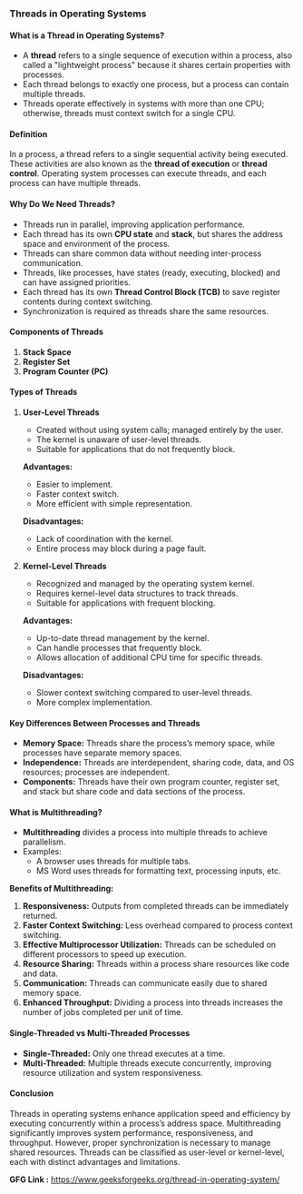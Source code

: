 ### Threads in Operating Systems

#### What is a Thread in Operating Systems?
- A **thread** refers to a single sequence of execution within a process, also called a "lightweight process" because it shares certain properties with processes.
- Each thread belongs to exactly one process, but a process can contain multiple threads.
- Threads operate effectively in systems with more than one CPU; otherwise, threads must context switch for a single CPU.

#### Definition
In a process, a thread refers to a single sequential activity being executed. These activities are also known as the **thread of execution** or **thread control**. Operating system processes can execute threads, and each process can have multiple threads.

#### Why Do We Need Threads?
- Threads run in parallel, improving application performance.
- Each thread has its own **CPU state** and **stack**, but shares the address space and environment of the process.
- Threads can share common data without needing inter-process communication.
- Threads, like processes, have states (ready, executing, blocked) and can have assigned priorities.
- Each thread has its own **Thread Control Block (TCB)** to save register contents during context switching.
- Synchronization is required as threads share the same resources.

#### Components of Threads
1. **Stack Space**
2. **Register Set**
3. **Program Counter (PC)**

#### Types of Threads
1. **User-Level Threads**
   - Created without using system calls; managed entirely by the user.
   - The kernel is unaware of user-level threads.
   - Suitable for applications that do not frequently block.

   **Advantages:**
   - Easier to implement.
   - Faster context switch.
   - More efficient with simple representation.

   **Disadvantages:**
   - Lack of coordination with the kernel.
   - Entire process may block during a page fault.

2. **Kernel-Level Threads**
   - Recognized and managed by the operating system kernel.
   - Requires kernel-level data structures to track threads.
   - Suitable for applications with frequent blocking.

   **Advantages:**
   - Up-to-date thread management by the kernel.
   - Can handle processes that frequently block.
   - Allows allocation of additional CPU time for specific threads.

   **Disadvantages:**
   - Slower context switching compared to user-level threads.
   - More complex implementation.

#### Key Differences Between Processes and Threads
- **Memory Space:** Threads share the process’s memory space, while processes have separate memory spaces.
- **Independence:** Threads are interdependent, sharing code, data, and OS resources; processes are independent.
- **Components:** Threads have their own program counter, register set, and stack but share code and data sections of the process.

#### What is Multithreading?
- **Multithreading** divides a process into multiple threads to achieve parallelism.
- Examples:
  - A browser uses threads for multiple tabs.
  - MS Word uses threads for formatting text, processing inputs, etc.

**Benefits of Multithreading:**
1. **Responsiveness:** Outputs from completed threads can be immediately returned.
2. **Faster Context Switching:** Less overhead compared to process context switching.
3. **Effective Multiprocessor Utilization:** Threads can be scheduled on different processors to speed up execution.
4. **Resource Sharing:** Threads within a process share resources like code and data.
5. **Communication:** Threads can communicate easily due to shared memory space.
6. **Enhanced Throughput:** Dividing a process into threads increases the number of jobs completed per unit of time.

#### Single-Threaded vs Multi-Threaded Processes
- **Single-Threaded:** Only one thread executes at a time.
- **Multi-Threaded:** Multiple threads execute concurrently, improving resource utilization and system responsiveness.

#### Conclusion
Threads in operating systems enhance application speed and efficiency by executing concurrently within a process’s address space. Multithreading significantly improves system performance, responsiveness, and throughput. However, proper synchronization is necessary to manage shared resources. Threads can be classified as user-level or kernel-level, each with distinct advantages and limitations.

**GFG Link :** https://www.geeksforgeeks.org/thread-in-operating-system/
